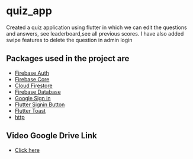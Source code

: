 # quiz_app

Created a quiz application using flutter in which we can edit the questions and answers, see leaderboard,see all previous scores.
I have also added swipe features to delete the question in admin login

## Packages used in the project are

- [Firebase Auth](https://pub.dev/packages/firebase_auth)
- [Firebase Core](https://pub.dev/packages/firebase_core)
- [Cloud Firestore](https://pub.dev/packages/cloud_firestore)
- [Firebase Database](https://pub.dev/packages/firebase_database)
- [Google Sign in](https://pub.dev/packages/google_sign_in)
- [Flutter Signin Button](https://pub.dev/packages/flutter_signin_button)
- [Flutter Toast](https://pub.dev/packages/fluttertoast)
- [http](https://pub.dev/packages/http)

## Video Google Drive Link

- [Click here](https://drive.google.com/file/d/1eElPSQXizpfjbRrhgXXoQS_44JVG5UjA/view?usp=sharing)
